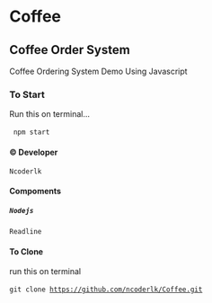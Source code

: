 # Coffee
## Coffee Order System<br>
Coffee Ordering System Demo Using Javascript
 ### To Start
 
 Run this on terminal...<br><br>
 <code>
 npm start
 </code>
 
 #### &copy; Developer
 <code>Ncoderlk</code>
 <br>
  #### Compoments
  ##### <code>Nodejs</code>
  <code>Readline</code>

#### To Clone
run this on terminal<br><br>
<code>git clone https://github.com/ncoderlk/Coffee.git</code>
